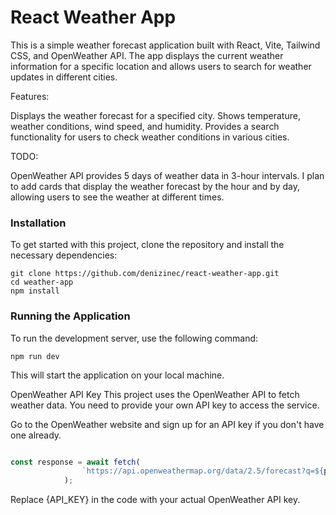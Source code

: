 # React Weather App
This is a simple weather forecast application built with React, Vite, Tailwind CSS, and OpenWeather API. The app displays the current weather information for a specific location and allows users to search for weather updates in different cities.

Features:

Displays the weather forecast for a specified city.
Shows temperature, weather conditions, wind speed, and humidity.
Provides a search functionality for users to check weather conditions in various cities.

TODO:

OpenWeather API provides 5 days of weather data in 3-hour intervals. I plan to add cards that display the weather forecast by the hour and by day, allowing users to see the weather at different times.

### Installation
To get started with this project, clone the repository and install the necessary dependencies:


```
git clone https://github.com/denizinec/react-weather-app.git
cd weather-app
npm install
```

### Running the Application

To run the development server, use the following command:

```
npm run dev
```
This will start the application on your local machine.

OpenWeather API Key
This project uses the OpenWeather API to fetch weather data. You need to provide your own API key to access the service.

Go to the OpenWeather website and sign up for an API key if you don't have one already.
```javascript

const response = await fetch(
                `https://api.openweathermap.org/data/2.5/forecast?q=${param}&units=metric&lang=tr&appid={API_KEY}`
            );

```
Replace {API_KEY} in the code with your actual OpenWeather API key.
